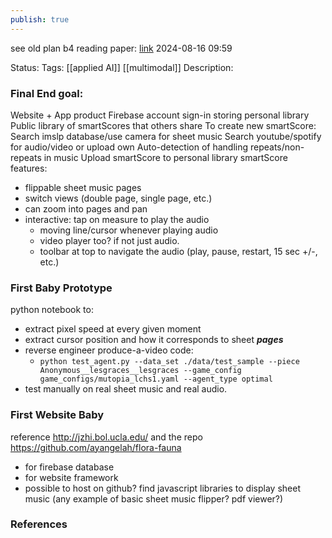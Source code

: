 ```yaml
---
publish: true
---
```

see old plan b4 reading paper: [link](https://docs.google.com/document/d/1Zq-eJ1rLH_Cj_r9ObEA-WbUZY_gJFFeWPvyehgoDOLU/edit?usp=sharing)
2024-08-16 09:59

Status: 
Tags: [[applied AI]] [[multimodal]]
Description:

### Final End goal:
Website + App product
Firebase account sign-in storing personal library
Public library of smartScores that others share
To create new smartScore:
Search imslp database/use camera for sheet music
Search youtube/spotify for audio/video or upload own
Auto-detection of handling repeats/non-repeats in music
Upload smartScore to personal library
smartScore features:
- flippable sheet music pages
- switch views (double page, single page, etc.)
- can zoom into pages and pan
- interactive: tap on measure to play the audio
	- moving line/cursor whenever playing audio
	- video player too? if not just audio. 
	- toolbar at top to navigate the audio (play, pause, restart, 15 sec +/-, etc.)

### First Baby Prototype
python notebook to:
- extract pixel speed at every given moment
- extract cursor position and how it corresponds to sheet ***pages***
- reverse engineer produce-a-video code:
	- `python test_agent.py --data_set ./data/test_sample --piece Anonymous__lesgraces__lesgraces --game_config game_configs/mutopia_lchs1.yaml --agent_type optimal`
- test manually on real sheet music and real audio.

### First Website Baby
reference http://jzhi.bol.ucla.edu/ and the repo https://github.com/ayangelah/flora-fauna
- for firebase database
- for website framework
- possible to host on github?
find javascript libraries to display sheet music (any example of basic sheet music flipper? pdf viewer?)

### References

